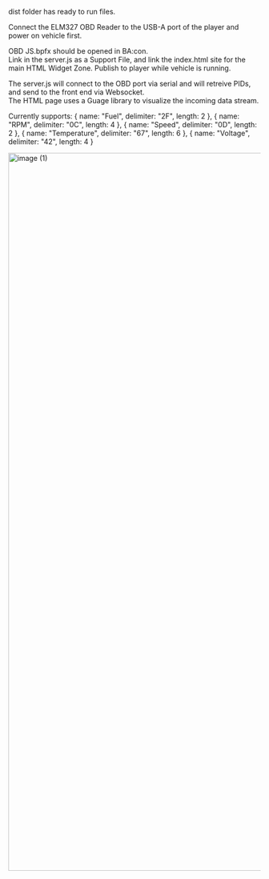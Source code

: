 dist folder has ready to run files.

Connect the ELM327 OBD Reader to the USB-A port of the player and power on vehicle first.

OBD JS.bpfx should be opened in BA:con.  
Link in the server.js as a Support File, and link the index.html site for the main HTML Widget Zone.
Publish to player while vehicle is running.

The server.js will connect to the OBD port via serial and will retreive PIDs, and send to the front end via Websocket.  
The HTML page uses a Guage library to visualize the incoming data stream.

Currently supports:
{ name: "Fuel", delimiter: "2F", length: 2 },
{ name: "RPM", delimiter: "0C", length: 4 },
{ name: "Speed", delimiter: "0D", length: 2 },
{ name: "Temperature", delimiter: "67", length: 6 },
{ name: "Voltage", delimiter: "42", length: 4 }

<img width="1435" alt="image (1)" src="https://github.com/jaarnio/bs-obd-dashboard/assets/46546462/dfa7cbb6-7eb4-4c5a-9527-09e74060aab8">
